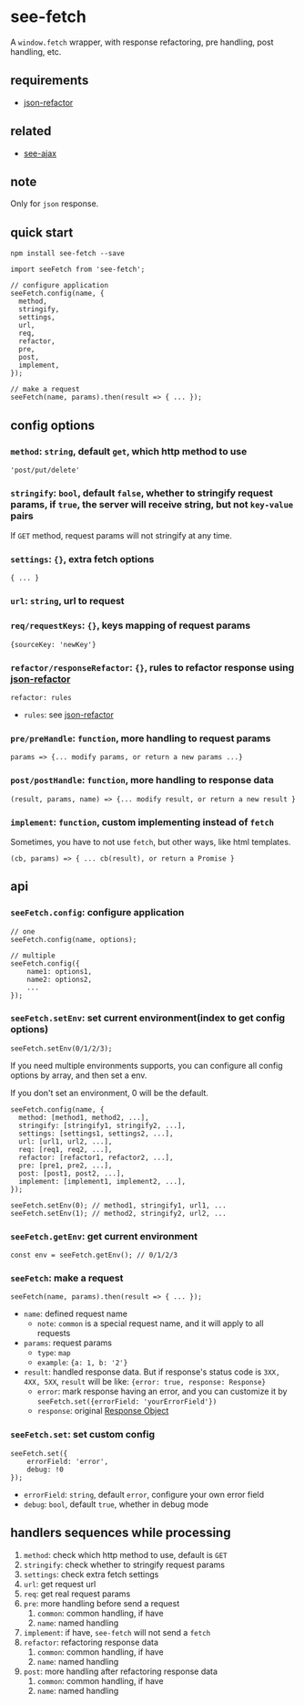 # see-fetch

A `window.fetch` wrapper, with response refactoring, pre handling, post handling, etc.

## requirements

- [json-refactor](https://github.com/senntyou/json-refactor)

## related

- [see-ajax](https://github.com/senntyou/see-ajax)

## note

Only for `json` response.

## quick start

```
npm install see-fetch --save
```

```
import seeFetch from 'see-fetch';

// configure application
seeFetch.config(name, {
  method,
  stringify,
  settings,
  url,
  req,
  refactor,
  pre,
  post,
  implement,
});

// make a request
seeFetch(name, params).then(result => { ... });
```

## config options

### `method`: `string`, default `get`, which http method to use

```
'post/put/delete'
```

### `stringify`: `bool`, default `false`, whether to stringify request params, if `true`, the server will receive string, but not `key-value` pairs

If `GET` method, request params will not stringify at any time.

### `settings`: `{}`, extra fetch options

```
{ ... }
```

### `url`: `string`, url to request

### `req/requestKeys`: `{}`, keys mapping of request params

```
{sourceKey: 'newKey'}
```

### `refactor/responseRefactor`: `{}`, rules to refactor response using [json-refactor](https://github.com/senntyou/json-refactor)

```
refactor: rules
```

- `rules`: see [json-refactor](https://github.com/senntyou/json-refactor)

### `pre/preHandle`: `function`, more handling to request params

```
params => {... modify params, or return a new params ...}
```

### `post/postHandle`: `function`, more handling to response data

```
(result, params, name) => {... modify result, or return a new result }
```

### `implement`: `function`, custom implementing instead of `fetch`

Sometimes, you have to not use `fetch`, but other ways, like html templates.

```
(cb, params) => { ... cb(result), or return a Promise }
```

## api

### `seeFetch.config`: configure application

```
// one
seeFetch.config(name, options);

// multiple
seeFetch.config({
    name1: options1,
    name2: options2,
    ...
});
```

### `seeFetch.setEnv`: set current environment(index to get config options)

```
seeFetch.setEnv(0/1/2/3);
```

If you need multiple environments supports, you can configure all config options by array, and then set a env.

If you don't set an environment, 0 will be the default.

```
seeFetch.config(name, {
  method: [method1, method2, ...],
  stringify: [stringify1, stringify2, ...],
  settings: [settings1, settings2, ...],
  url: [url1, url2, ...],
  req: [req1, req2, ...],
  refactor: [refactor1, refactor2, ...],
  pre: [pre1, pre2, ...],
  post: [post1, post2, ...],
  implement: [implement1, implement2, ...],
});

seeFetch.setEnv(0); // method1, stringify1, url1, ...
seeFetch.setEnv(1); // method2, stringify2, url2, ...
```

### `seeFetch.getEnv`: get current environment

```
const env = seeFetch.getEnv(); // 0/1/2/3
```

### `seeFetch`: make a request

```
seeFetch(name, params).then(result => { ... });
```

- `name`: defined request name
  - `note`: `common` is a special request name, and it will apply to all requests
- `params`: request params
  - `type`: `map`
  - `example`: `{a: 1, b: '2'}`
- `result`: handled response data. But if response's status code is `3XX, 4XX, 5XX`, `result` will be like: `{error: true, response: Response}`
  - `error`: mark response having an error, and you can customize it by `seeFetch.set({errorField: 'yourErrorField'})`
  - `response`: original [Response Object](https://developer.mozilla.org/zh-CN/docs/Web/API/Response)

### `seeFetch.set`: set custom config

```
seeFetch.set({
    errorField: 'error',
    debug: !0
});
```

- `errorField`: `string`, default `error`, configure your own error field
- `debug`: `bool`, default `true`, whether in debug mode

## handlers sequences while processing

1. `method`: check which http method to use, default is `GET`
2. `stringify`: check whether to stringify request params
3. `settings`: check extra fetch settings
4. `url`: get request url
5. `req`: get real request params
6. `pre`: more handling before send a request
   1. `common`: common handling, if have
   2. `name`: named handling
7. `implement`: if have, `see-fetch` will not send a `fetch`
8. `refactor`: refactoring response data
   1. `common`: common handling, if have
   2. `name`: named handling
9. `post`: more handling after refactoring response data
   1. `common`: common handling, if have
   2. `name`: named handling
